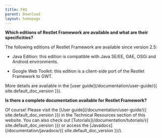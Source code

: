 ```yaml
---
title: FAQ
parent: Download
layout: homepage
---
```

**Which editions of Restlet Framework are available and what are their specificities?**

The following editions of Restlet Framework are available since version 2.5:

- Java Edition: this edition is compatible with Java SE/EE, GAE, OSGi and Android environments.

- Google Web Toolkit: this edition is a client-side port of the Restlet Framework to GWT.

More details are available in the [user guide](/documentation/user-guide/{{ site.default_doc_version }}).

**Is there a complete documentation available for Restlet Framework?**

Of course! Please visit the [User guide](/documentation/user-guide/{{ site.default_doc_version }}) in the Technical Resources section of this website. You can also check out [Tutorials](/documentation/tutorials/{{ site.default_doc_version }}) or access the [Javadocs](/documentation/javadocs/{{ site.default_doc_version }}/).

